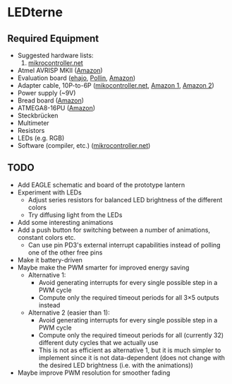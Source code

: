 # LEDterne

## Required Equipment

- Suggested hardware lists:
	1. [mikrocontroller.net][0]
- Atmel AVRISP MKII ([Amazon][1])
- Evaluation board ([ehajo][2], [Pollin][3], [Amazon][4])
- Adapter cable, 10P-to-6P ([mikocontroller.net][7], [Amazon 1][5], [Amazon 2][6])
- Power supply (~9V)
- Bread board ([Amazon][8])
- ATMEGA8-16PU ([Amazon][9])
- Steckbrücken 
- Multimeter
- Resistors
- LEDs (e.g. RGB)
- Software (compiler, etc.) ([mikrocontroller.net][20])

## TODO

- Add EAGLE schematic and board of the prototype lantern
- Experiment with LEDs
	- Adjust series resistors for balanced LED brightness of the different colors
	- Try diffusing light from the LEDs
- Add some interesting animations
- Add a push button for switching between a number of animations, constant colors etc.
	- Can use pin PD3's external interrupt capabilities instead of polling one of the other free pins
- Make it battery-driven
- Maybe make the PWM smarter for improved energy saving
	- Alternative 1:
		- Avoid generating interrupts for every single possible step in a PWM cycle
		- Compute only the required timeout periods for all 3×5 outputs instead
	- Alternative 2 (easier than 1):
		- Avoid generating interrupts for every single possible step in a PWM cycle
		- Compute only the required timeout periods for all (currently 32) different duty cycles that we actually use
		- This is not as efficient as alternative 1, but it is much simpler to implement since it is not data-dependent (does not change with the desired LED brightness (i.e. with the animations))
- Maybe improve PWM resolution for smoother fading


[0]: http://www.mikrocontroller.net/articles/AVR-Tutorial:_Equipment
[1]: http://www.amazon.de/Atmel-Programmer-ATMEL-AVR-ISP-MKII/dp/B00CASCN2S
[2]: http://www.ehajo.de/ateval-atmel-evaluationboard.html 
[3]: http://www.pollin.de/shop/dt/NTI5OTgxOTk-/Bausaetze_Module/Entwicklerboards/ATMEL_Evaluations_Board_V2_0_1_Fertigmodul.html
[4]: http://www.amazon.de/Atmel-Fertiggerät-Atmel-Evaluations-Board-V2-0/dp/B004BMJZ0O
[5]: http://www.amazon.de/Convert-Standard-Adapter-STK500-AVRISP/dp/B00P783JIU
[6]: http://www.amazon.de/Adapter-Kit-10polig-Atmel-Programmer/dp/B004D2TFYI
[7]: http://www.mikrocontroller.net/articles/AVR_In_System_Programmer#ISP
[8]: http://www.amazon.de/Steckbrett-Breadboard-Experimentierboard-Steckplatine-Kontakte/dp/B009P04XWW
[9]: http://www.amazon.de/ATMEGA8-16PU-Atmel-Microcontroller-MEGA-DIP-28/dp/9827046934
[20]: http://www.mikrocontroller.net/articles/AVR_und_Linux

